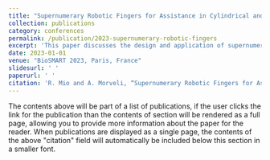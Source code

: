 ```yaml
---
title: "Supernumerary Robotic Fingers for Assistance in Cylindrical and Pinch Grasps"
collection: publications
category: conferences
permalink: /publication/2023-supernumerary-robotic-fingers
excerpt: 'This paper discusses the design and application of supernumerary robotic fingers for cylindrical and pinch grasps.'
date: 2023-01-01
venue: "BioSMART 2023, Paris, France"
slidesurl: ' '
paperurl: ' '
citation: 'R. Mio and A. Morveli, “Supernumerary Robotic Fingers for Assistance in Cylindrical and Pinch Grasps”, 2023 5th International Conference on Bio-engineering for Smart Technologies (BioSMART), Paris, France, 2023, pp. 1-4.'
---
```


The contents above will be part of a list of publications, if the user clicks the link for the publication than the contents of section will be rendered as a full page, allowing you to provide more information about the paper for the reader. When publications are displayed as a single page, the contents of the above "citation" field will automatically be included below this section in a smaller font.